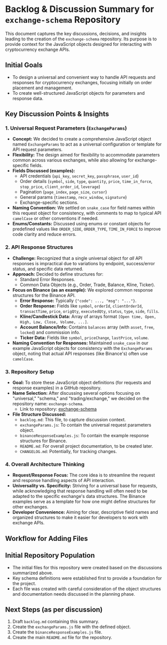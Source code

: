# Backlog & Discussion Summary for `exchange-schema` Repository

This document captures the key discussions, decisions, and insights leading to the creation of the `exchange-schema` repository. Its purpose is to provide context for the JavaScript objects designed for interacting with cryptocurrency exchange APIs.

## Initial Goals

* To design a universal and convenient way to handle API requests and responses for cryptocurrency exchanges, focusing initially on order placement and management.
* To create well-structured JavaScript objects for parameters and response data.

## Key Discussion Points & Insights

### 1. Universal Request Parameters (`ExchangeParams`)

* **Concept:** We decided to create a comprehensive JavaScript object named `ExchangeParams` to act as a universal configuration or template for API request parameters.
* **Flexibility:** The design aimed for flexibility to accommodate parameters common across various exchanges, while also allowing for exchange-specific fields.
* **Fields Discussed (examples):**
  * API credentials (`api_key`, `secret_key`, `passphrase`, `user_id`)
  * Order details (`symbol`, `side`, `type`, `quantity`, `price`, `time_in_force`, `stop_price`, `client_order_id`, `leverage`)
  * Pagination (`page_index`, `page_size`, `cursor`)
  * General params (`timestamp`, `recv_window`, `signature`)
  * Exchange-specific sections.
* **Naming Convention:** We settled on `snake_case` for field names within this request object for consistency, with comments to map to typical API `camelCase` or other conventions if needed.
* **Enums/Constants:** Discussed using enums or constant objects for predefined values like `ORDER_SIDE`, `ORDER_TYPE`, `TIME_IN_FORCE` to improve code clarity and reduce errors.

### 2. API Response Structures

* **Challenge:** Recognized that a single universal object for *all* API responses is impractical due to variations by endpoint, success/error status, and specific data returned.
* **Approach:** Decided to define structures for:
  * Standard Error Responses.
  * Common Data Objects (e.g., Order, Trade, Balance, Kline, Ticker).
* **Focus on Binance (as an example):** We explored common response structures for the Binance API.
  * **Error Response:** Typically `{"code": ..., "msg": "..."}`.
  * **Order Response:** Fields like `symbol`, `orderId`, `clientOrderId`, `transactTime`, `price`, `origQty`, `executedQty`, `status`, `type`, `side`, `fills`.
  * **Kline/Candlestick Data:** Array of arrays format `[Open time, Open, High, Low, Close, Volume, ...]`.
  * **Account Balance/Info:** Contains `balances` array (with `asset`, `free`, `locked`) and commission info.
  * **Ticker Data:** Fields like `symbol`, `priceChange`, `lastPrice`, `volume`.
* **Naming Convention for Responses:** Maintained `snake_case` in our example JavaScript objects for consistency with the `ExchangeParams` object, noting that actual API responses (like Binance's) often use `camelCase`.

### 3. Repository Setup

* **Goal:** To store these JavaScript object definitions (for requests and response examples) in a GitHub repository.
* **Name Selection:** After discussing several options focusing on "universal," "schema," and "trading/exchange," we decided on the repository name: `exchange-schema`.
  * Link to repository: [exchange-schema](https://github.com/dmitriz/exchange-schema)
* **File Structure Discussed:**
  * `backlog.md`: This file, to capture discussion context.
  * `exchangeParams.js`: To contain the universal request parameters object.
  * `binanceResponseExamples.js`: To contain the example response structures for Binance.
  * `README.md`: For overall project documentation, to be created later.
  * `CHANGELOG.md`: Potentially, for tracking changes.

### 4. Overall Architecture Thinking

* **Request/Response Focus:** The core idea is to streamline the request and response handling aspects of API interaction.
* **Universality vs. Specificity:** Striving for a universal base for requests, while acknowledging that response handling will often need to be adapted to the specific exchange's data structures. The Binance examples serve as a template for how one might define structures for other exchanges.
* **Developer Convenience:** Aiming for clear, descriptive field names and organized structures to make it easier for developers to work with exchange APIs.

## Workflow for Adding Files

## Initial Repository Population

* The initial files for this repository were created based on the discussions summarized above.
* Key schema definitions were established first to provide a foundation for the project.
* Each file was created with careful consideration of the object structures and documentation needs discussed in the planning phase.

## Next Steps (as per discussion)

1. Draft `backlog.md` containing this summary.
2. Create the `exchangeParams.js` file with the defined object.
3. Create the `binanceResponseExamples.js` file.
4. Create the main `README.md` file for the repository.
